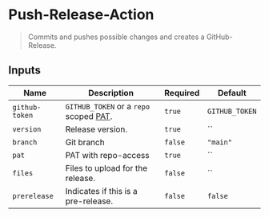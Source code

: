 
# Push-Release-Action

> Commits and pushes possible changes and creates a GitHub-Release.


## Inputs

| Name | Description | Required | Default |
| --- | --- | --- | --- |
| `github-token` | `GITHUB_TOKEN` or a `repo` scoped [PAT](https://docs.github.com/en/github/authenticating-to-github/creating-a-personal-access-token). | `true` | `GITHUB_TOKEN` |
| `version` | Release version. | `true` | `` |
| `branch` | Git branch | `false` | `"main"` |
| `pat` | PAT with repo-access | `true` | `` |
| `files` | Files to upload for the release. | `false` | `` |
| `prerelease` | Indicates if this is a pre-release. | `false` | `false` |
